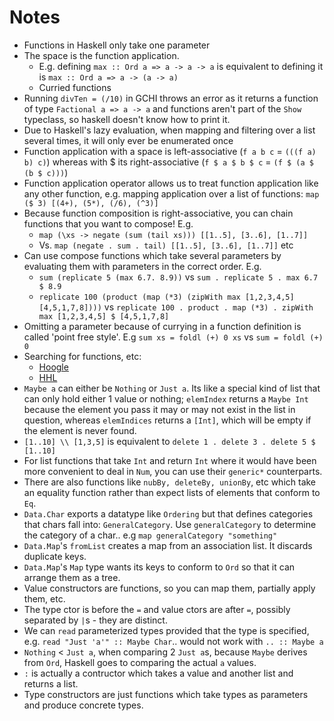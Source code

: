 # Notes

- Functions in Haskell only take one parameter
- The space is the function application.
  - E.g. defining `max :: Ord a => a -> a -> a` is equivalent to defining it is `max :: Ord a => a -> (a -> a)`
  - Curried functions
- Running `divTen = (/10)` in GCHI throws an error as it returns a function of type `Factional a => a -> a` and functions aren't part of the `Show` typeclass, so haskell doesn't know how to print it.
- Due to Haskell's lazy evaluation, when mapping and filtering over a list several times, it will only ever be enumerated once
- Function application with a space is left-associative (`f a b c` = `(((f a) b) c)`) whereas with $ its right-associative (`f $ a $ b $ c` = `(f $ (a $ (b $ c)))`)
- Function application operator allows us to treat function application like any other function, e.g. mapping application over a list of functions: `map ($ 3) [(4+), (5*), (/6), (^3)]`
- Because function composition is right-associative, you can chain functions that you want to compose! E.g.
  - `map (\xs -> negate (sum (tail xs))) [[1..5], [3..6], [1..7]]`
  - Vs. `map (negate . sum . tail) [[1..5], [3..6], [1..7]]` etc
- Can use compose functions which take several parameters by evaluating them with parameters in the correct order. E.g.
  - `sum (replicate 5 (max 6.7. 8.9))` vs `sum . replicate 5 . max 6.7 $ 8.9`
  - `replicate 100 (product (map (*3) (zipWith max [1,2,3,4,5] [4,5,1,7,8])))` vs `replicate 100 . product . map (*3) . zipWith max [1,2,3,4,5] $ [4,5,1,7,8]` 
- Omitting a parameter because of currying in a function definition is called 'point free style'. E.g `sum xs = foldl (+) 0 xs` vs `sum = foldl (+) 0`
- Searching for functions, etc:
  - [Hoogle](https://www.haskell.org/hoogle/)
  - [HHL](https://downloads.haskell.org/~ghc/latest/docs/html/libraries/)
- `Maybe a` can either be `Nothing` or `Just a`. Its like a special kind of list that can only hold either 1 value or nothing; `elemIndex` returns a `Maybe Int` because the element you pass it may or may not exist in the list in question, whereas `elemIndices` returns a `[Int]`, which will be empty if the element is never found.
- `[1..10] \\ [1,3,5]` is equivalent to `delete 1 . delete 3 . delete 5 $ [1..10]`
- For list functions that take `Int` and return `Int` where it would have been more convenient to deal in `Num`, you can use their `generic*` counterparts. 
- There are also functions like `nubBy, deleteBy, unionBy`, etc which take an equality function rather than expect lists of elements that conform to `Eq`.
- `Data.Char` exports a datatype like `Ordering` but that defines categories that chars fall into: `GeneralCategory`. Use `generalCategory` to determine the category of a char.. e.g `map generalCategory "something"`
- `Data.Map`'s `fromList` creates a map from an association list. It discards duplicate keys.
- `Data.Map`'s `Map` type wants its keys to conform to `Ord` so that it can arrange them as a tree.
- Value constructors are functions, so you can map them, partially apply them, etc.
- The type ctor is before the `=` and value ctors are after `=`, possibly separated by `|`s - they are distinct.
- We can `read` parameterized types provided that the type is specified, e.g. `read "Just 'a'" :: Maybe Char`.. would not work with `.. :: Maybe a`
- `Nothing` < `Just a`, when comparing 2 `Just a`s, because `Maybe` derives from `Ord`, Haskell goes to comparing the actual `a` values.
- `:` is actually a contructor which takes a value and another list and returns a list.
- Type constructors are just functions which take types as parameters and produce concrete types.
